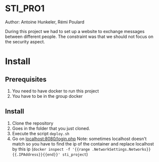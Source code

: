 # STI_PRO1
Author: Antoine Hunkeler, Rémi Poulard

During this project we had to set up a website to exchange messages between different people. The constraint was that we should not focus on the security aspect.

# Install

## Prerequisites
1. You need to have docker to run this project
2. You have to be in the group docker

## Install
1. Clone the repository
2. Goes in the folder that you just cloned.
3. Execute the script `deploy.sh` 
4. Go on [localhost:8080/login.php](localhost:8080/login.php) Note: sometimes localhost doesn't match 
so you have to find the ip of the container and replace localhost by this ip 
(`docker inspect -f '{{range .NetworkSettings.Networks}}{{.IPAddress}}{{end}}' sti_project`)
